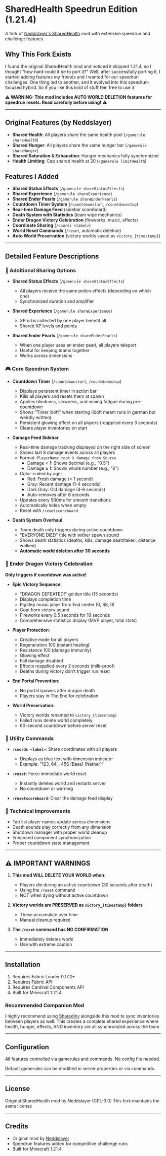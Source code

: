# SharedHealth Speedrun Edition (1.21.4)

A fork of [Neddslayer's SharedHealth](https://github.com/Neddslayer/sharedhealth) mod with extensive speedrun and challenge features.

## Why This Fork Exists

I found the original SharedHealth mod and noticed it skipped 1.21.4, so I thought "how hard could it be to port it?" Well, after successfully porting it, I started adding features my friends and I wanted for our speedrun challenges. One thing led to another, and it evolved into this speedrun-focused hybrid. So if you like this kind of stuff feel free to use it

⚠️ **WARNING: This mod includes AUTO WORLD DELETION features for speedrun resets. Read carefully before using!** ⚠️

---

## Original Features (by Neddslayer)

- **Shared Health**: All players share the same health pool (`/gamerule shareHealth`)
- **Shared Hunger**: All players share the same hunger bar (`/gamerule shareHunger`)
- **Shared Saturation & Exhaustion**: Hunger mechanics fully synchronized
- **Health Limiting**: Cap shared health at 20 (`/gamerule limitHealth`)

## Features I Added

- **Shared Status Effects** (`/gamerule shareStatusEffects`)
- **Shared Experience** (`/gamerule shareExperience`)
- **Shared Ender Pearls** (`/gamerule shareEnderPearls`)
- **Countdown Timer System** (`/countdownstart`, `/countdownstop`)
- **Real-time Damage Feed** (sidebar scoreboard)
- **Death System with Statistics** (team wipe mechanics)
- **Ender Dragon Victory Celebration** (fireworks, music, effects)
- **Coordinate Sharing** (`/coords <label>`)
- **World Reset Commands** (`/reset`, automatic deletion)
- **Auto World Preservation** (victory worlds saved as `victory_{timestamp}`)

---

## Detailed Feature Descriptions

### 🔄 Additional Sharing Options

- **Shared Status Effects** (`/gamerule shareStatusEffects`)
  - All players receive the same potion effects (depending on which one)
  - Synchronized duration and amplifier

- **Shared Experience** (`/gamerule shareExperience`)
  - XP orbs collected by one player benefit all
  - Shared XP levels and points

- **Shared Ender Pearls** (`/gamerule shareEnderPearls`)
  - When one player uses an ender pearl, all players teleport
  - Useful for keeping teams together
  - Works across dimensions

### 🎮 Core Speedrun System

- **Countdown Timer** (`/countdownstart`, `/countdownstop`)
  - Displays persistent timer in action bar
  - Kills all players and resets them at spawn
  - Applies blindness, slowness, and mining fatigue during pre-countdown
  - Shows "Timer lööft" when starting (lööft meant runs in german but weirdly written)
  - Persistent glowing effect on all players (reapplied every 3 seconds)
  - Clears player inventories on start

- **Damage Feed Sidebar**
  - Real-time damage tracking displayed on the right side of screen
  - Shows last 8 damage events across all players
  - Format: `PlayerName took X damage from Source`
    - Damage < 1: Shows decimal (e.g., "0.5")
    - Damage ≥ 1: Shows whole number (e.g., "6")
  - Color-coded by age:
    - Red: Fresh damage (< 1 second)
    - Gray: Recent damage (1-4 seconds)
    - Dark Gray: Old damage (4-6 seconds)
    - Auto-removes after 6 seconds
  - Updates every 500ms for smooth transitions
  - Automatically hides when empty
  - Reset with `/resetscoreboard` 

- **Death System Overhaul**
  - Team death only triggers during active countdown
  - "EVERYONE DIED" title with wither spawn sound
  - Shows death statistics (deaths, kills, damage dealt/taken, distance walked)
  - **Automatic world deletion after 30 seconds**

### 🐉 Ender Dragon Victory Celebration

**Only triggers if countdown was active!**

- **Epic Victory Sequence**:
  - "DRAGON DEFEATED!" golden title (15 seconds)
  - Displays completion time
  - Pigstep music plays from End center (0, 68, 0)
  - Goat horn victory sound
  - Fireworks every 0.5 seconds for 10 seconds
  - Comprehensive statistics display (MVP player, total stats)

- **Player Protection**:
  - Creative mode for all players
  - Regeneration 100 (instant healing)
  - Resistance 100 (damage immunity)
  - Glowing effect
  - Fall damage disabled
  - Effects reapplied every 2 seconds (milk-proof)
  - Deaths during victory don't trigger run reset

- **End Portal Prevention**:
  - No portal spawns after dragon death
  - Players stay in The End for celebration

- **World Preservation**:
  - Victory worlds renamed to `victory_{timestamp}`
  - Failed runs delete world completely
  - 60-second countdown before server reset

### 📝 Utility Commands

- **`/coords <label>`**: Share coordinates with all players
  - Displays as blue text with dimension indicator
  - Example: "123, 64, -456 [Base] [Nether]"

- **`/reset`**: Force immediate world reset
  - Instantly deletes world and restarts server
  - No countdown or warning

- **`/resetscoreboard`**: Clear the damage feed display

### 🔧 Technical Improvements

- Tab list player names update across dimensions
- Death sounds play correctly from any dimension
- Shutdown manager with proper world cleanup
- Enhanced component synchronization
- Proper countdown state management

---

## ⚠️ IMPORTANT WARNINGS

1. **This mod WILL DELETE YOUR WORLD when:**
   - Players die during an active countdown (30 seconds after death)
   - Using the `/reset` command
   - NOT when dying without active countdown

2. **Victory worlds are PRESERVED as `victory_{timestamp}` folders**
   - These accumulate over time
   - Manual cleanup required

3. **The `/reset` command has NO CONFIRMATION**
   - Immediately deletes world
   - Use with extreme caution

---

## Installation

1. Requires Fabric Loader 0.17.2+
2. Requires Fabric API
3. Requires Cardinal Components API
4. Built for Minecraft 1.21.4

### Recommended Companion Mod

I highly recommend using [SharedInv](https://modrinth.com/mod/sharedinv) alongside this mod to sync inventories between players as well. This creates a complete shared experience where health, hunger, effects, AND inventory are all synchronized across the team.

---

## Configuration

All features controlled via gamerules and commands. No config file needed.

Default gamerules can be modified in server.properties or via commands.

---

## License

Original SharedHealth mod by Neddslayer (GPL-3.0)
This fork maintains the same license

---

## Credits

- Original mod by [Neddslayer](https://github.com/Neddslayer)
- Speedrun features added for competitive challenge runs
- Built for Minecraft 1.21.4
